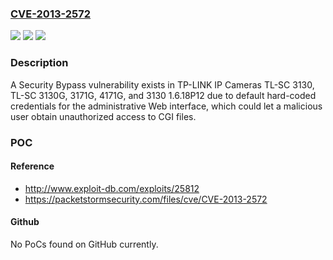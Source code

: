 ### [CVE-2013-2572](https://cve.mitre.org/cgi-bin/cvename.cgi?name=CVE-2013-2572)
![](https://img.shields.io/static/v1?label=Product&message=n%2Fa&color=blue)
![](https://img.shields.io/static/v1?label=Version&message=n%2Fa&color=blue)
![](https://img.shields.io/static/v1?label=Vulnerability&message=n%2Fa&color=brighgreen)

### Description

A Security Bypass vulnerability exists in TP-LINK IP Cameras TL-SC 3130, TL-SC 3130G, 3171G, 4171G, and 3130 1.6.18P12 due to default hard-coded credentials for the administrative Web interface, which could let a malicious user obtain unauthorized access to CGI files.

### POC

#### Reference
- http://www.exploit-db.com/exploits/25812
- https://packetstormsecurity.com/files/cve/CVE-2013-2572

#### Github
No PoCs found on GitHub currently.

